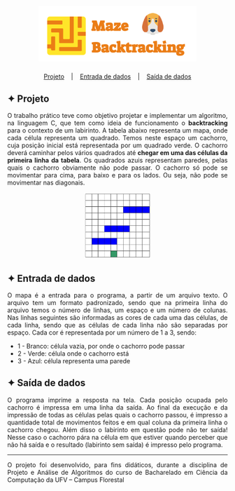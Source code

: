 <h1 align="center">
    <img alt="Logo" title="Maze" src="images/Maze.svg" width="360px" />
</h1>

<p align="center">
  <a href="#-projeto">Projeto</a>
  &nbsp;&nbsp;&nbsp;|&nbsp;&nbsp;&nbsp;
  <a href="#-entrada-de-dados">Entrada de dados</a>
  &nbsp;&nbsp;&nbsp;|&nbsp;&nbsp;&nbsp;
  <a href="#-saída-de-dados">Saída de dados</a>
</p>

## ✦ Projeto
<p align="justify">
O trabalho prático teve como objetivo projetar e implementar um algoritmo, na linguagem C, que tem como ideia de funcionamento o <b>backtracking</b> para o contexto de um labirinto. A tabela abaixo representa um mapa, onde cada célula representa um quadrado. Temos neste espaço um cachorro, cuja posição inicial está representada por um quadrado verde. O cachorro deverá caminhar pelos vários quadrados até <b>chegar em uma das células da primeira linha da tabela</b>. Os quadrados azuis representam paredes, pelas quais o cachorro obviamente não pode passar. O cachorro só pode se movimentar para cima, para baixo e para os lados. Ou seja, não pode se movimentar nas diagonais.
</p>

<p align="center">
    <img alt="Mapa" title="Labirinto" src="images/Mapa.png" width="30%"/>
</p>

## ✦ Entrada de dados

<p align="justify">
O mapa é a entrada para o programa, a partir de um arquivo texto. O arquivo tem um formato padronizado, sendo que na primeira linha do arquivo temos o número de linhas, um espaço e um número de colunas. Nas linhas seguintes são informadas as cores de cada uma das células, de cada linha, sendo que as células de cada linha não são separadas por espaço. Cada cor é representada por um número de 1 a 3, sendo:
</p>

- 1 - Branco: célula vazia, por onde o cachorro pode passar
- 2 - Verde: célula onde o cachorro está
- 3 - Azul: célula representa uma parede

## ✦ Saída de dados
<p align="justify">
O programa imprime a resposta na tela. Cada posição ocupada pelo cachorro é impressa em uma linha da saída. Ao final da execução e da impressão de todas as células pelas quais o cachorro passou, é impresso a quantidade total de movimentos feitos e em qual coluna da primeira linha o cachorro chegou. Além disso o labirinto em questão pode não ter saída! Nesse caso o cachorro pára na célula em que estiver quando perceber que não há saída e o resultado (labirinto sem saída) é impresso pelo programa.
</p>

---
<p align="justify">
O projeto foi desenvolvido, para fins didáticos, durante a disciplina de Projeto e Análise de Algoritmos do curso de Bacharelado em Ciência da Computação da UFV – Campus Florestal
</p>
